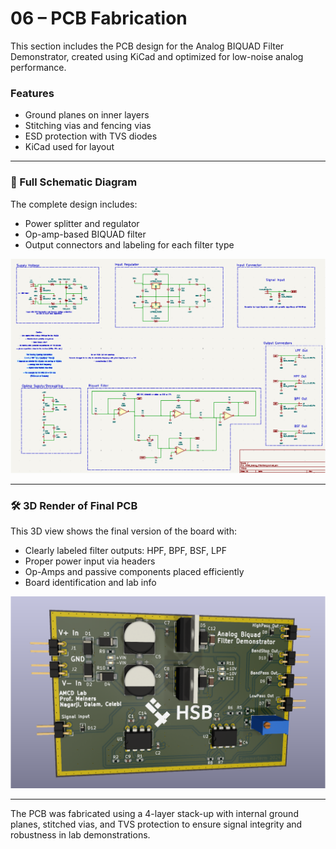# 06 – PCB Fabrication

This section includes the PCB design for the Analog BIQUAD Filter Demonstrator, created using KiCad and optimized for low-noise analog performance.

### Features

- Ground planes on inner layers
- Stitching vias and fencing vias
- ESD protection with TVS diodes
- KiCad used for layout



---

### 🧩 Full Schematic Diagram

The complete design includes:
- Power splitter and regulator
- Op-amp-based BIQUAD filter
- Output connectors and labeling for each filter type

![Full Schematic Diagram](../images/pcb_schematic_layout.png)

---

### 🛠️ 3D Render of Final PCB

This 3D view shows the final version of the board with:
- Clearly labeled filter outputs: HPF, BPF, BSF, LPF
- Proper power input via headers
- Op-Amps and passive components placed efficiently
- Board identification and lab info

![3D Rendered PCB](../images/pcb_render_3d.png)

---

The PCB was fabricated using a 4-layer stack-up with internal ground planes, stitched vias, and TVS protection to ensure signal integrity and robustness in lab demonstrations.
